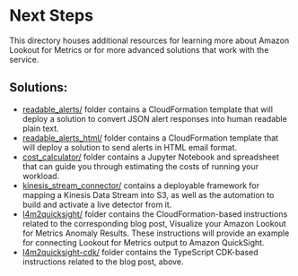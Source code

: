 # Next Steps

This directory houses additional resources for learning more about Amazon Lookout for Metrics or for more advanced solutions that work with the service.

## Solutions:

* [readable_alerts/](readable_alerts/) folder contains a CloudFormation template that will deploy a solution to convert JSON alert responses into human readable plain text.
* [readable_alerts_html/](readable_alerts_html/) folder contains a CloudFormation template that will deploy a solution to send alerts in HTML email format.
* [cost_calculator/](cost_calculator/) folder contains a Jupyter Notebook and spreadsheet that can guide you through estimating the costs of running your workload.
* [kinesis_stream_connector/](kinesis_stream_connector/) contains a deployable framework for mapping a Kinesis Data Stream into S3, as well as the automation to build and activate a live detector from it. 
* [l4m2quicksight/](l4m2quicksight/) folder contains the CloudFormation-based instructions related to the corresponding blog post, Visualize your Amazon Lookout for Metrics Anomaly Results. These instructions will provide an example for connecting Lookout for Metrics output to Amazon QuickSight.
* [l4m2quicksight-cdk/](l4m2quicksight-cdk/) folder contains the TypeScript CDK-based instructions related to the blog post, above.
